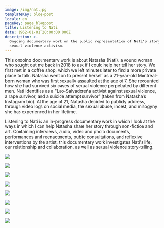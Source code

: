 ```yaml
---
image: /img/nat.jpg
templateKey: blog-post
locale: en
pageKey: page_blogpost
title: Listening to Nati
date: 1962-01-01T20:00:00.000Z
description: >-
  Ongoing documentary work on the public representation of Nati's story and
  sexual violence activism.
---
```

This ongoing documentary work is about Natasha (Nati), a young woman who sought out me back in 2018 to ask if I could help her tell her story. We first met in a coffee shop, which we left minutes later to find a more private place to talk. Natasha went on to present herself as a 21-year-old Montreal-born woman who was first sexually assaulted at the age of 7. She recounted how she had survived six cases of sexual violence perpetrated by different men. Nati identifies as a "Lao-Salvadoreña activist against sexual violence, a rape survivor, and a suicide attempt survivor" (taken from Natasha's Instagram bio). At the age of 21, Natasha decided to publicly address, through video logs on social media, the sexual abuse, incest, and misogyny she has experienced in her lifetime. 

Listening to Nati is an in-progress documentary work in which I look at the ways in which I can help Natasha share her story through non-fiction and art. Containing interviews, audio, video and photo documents, performances and reenactments, public consultations, and reflexive interventions by the artist, this documentary work investigates Nati's life, our relationship and collaboration, as well as sexual violence story-telling.

![](/img/screen-shot-2019-09-23-at-9.48.25-am.jpeg)

![](/img/screen-shot-2019-09-23-at-9.51.52-am.jpeg)

![](/img/screen-shot-2019-09-23-at-9.42.26-am.jpeg)

![](/img/screen-shot-2019-09-23-at-9.42.42-am.jpeg)

![](/img/p1170236.jpg)

![](/img/screen-shot-2019-09-23-at-9.52.37-am.jpeg)

![](/img/screen-shot-2019-09-23-at-9.53.23-am.jpeg)

![](/img/screen-shot-2019-09-23-at-9.47.47-am.jpeg)
